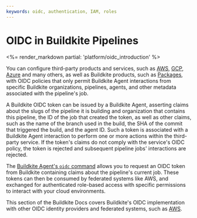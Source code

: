 ```yaml
---
keywords: oidc, authentication, IAM, roles
---
```


# OIDC in Buildkite Pipelines

<%= render_markdown partial: 'platform/oidc_introduction' %>

You can configure third-party products and services, such as [AWS](https://aws.amazon.com/), [GCP](https://cloud.google.com/), [Azure](https://azure.microsoft.com/) and many others, as well as Buildkite products, such as [Packages](/docs/packages/security/oidc), with OIDC policies that only permit Buildkite Agent interactions from specific Buildkite organizations, pipelines, agents, and other metadata associated with the pipeline's job.

A Buildkite OIDC token can be issued by a Buildkite Agent, asserting claims about the slugs of the pipeline it is building and organization that contains this pipeline, the ID of the job that created the token, as well as other claims, such as the name of the branch used in the build, the SHA of the commit that triggered the build, and the agent ID. Such a token is associated with a Buildkite Agent interaction to perform one or more actions within the third-party service. If the token's claims do not comply with the service's OIDC policy, the token is rejected and subsequent pipeline jobs' interactions are rejected.

The [Buildkite Agent's `oidc` command](/docs/agent/v3/cli-oidc) allows you to request an OIDC token from Buildkite containing claims about the pipeline's current job. These tokens can then be consumed by federated systems like AWS, and exchanged for authenticated role-based access with specific permissions to interact with your cloud environments.

This section of the Buildkite Docs covers Buildkite's OIDC implementation with other OIDC identity providers and federated systems, such as [AWS](/docs/pipelines/security/oidc/aws).
